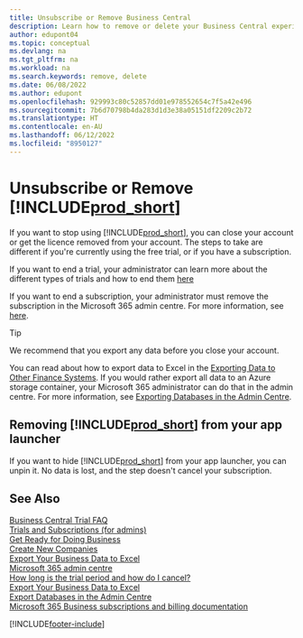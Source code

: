 ```yaml
---
title: Unsubscribe or Remove Business Central
description: Learn how to remove or delete your Business Central experience if you have a trial subscription, or if you have a paid subscription.
author: edupont04
ms.topic: conceptual
ms.devlang: na
ms.tgt_pltfrm: na
ms.workload: na
ms.search.keywords: remove, delete
ms.date: 06/08/2022
ms.author: edupont
ms.openlocfilehash: 929993c80c52857dd01e978552654c7f5a42e496
ms.sourcegitcommit: 7b6d70798b4da283d1d3e38a05151df2209c2b72
ms.translationtype: HT
ms.contentlocale: en-AU
ms.lasthandoff: 06/12/2022
ms.locfileid: "8950127"
---
```

# <a name="unsubscribe-or-remove-prod_short"></a>Unsubscribe or Remove [!INCLUDE[prod_short](includes/prod_short.md)]

If you want to stop using [!INCLUDE[prod_short](includes/prod_short.md)], you can close your account or get the licence removed from your account. The steps to take are different if you're currently using the free trial, or if you have a subscription.  

If you want to end a trial, your administrator can learn more about the different types of trials and how to end them [here](/dynamics365/business-central/dev-itpro/administration/trials-subscriptions)  

If you want to end a subscription, your administrator must remove the subscription in the Microsoft 365 admin centre. For more information, see [here](/dynamics365/business-central/dev-itpro/administration/trials-subscriptions?#removing-a-subscription).  

> [!TIP]
> We recommend that you export any data before you close your account.

You can read about how to export data to Excel in the [Exporting Data to Other Finance Systems](about-export-data.md#exporting-data-to-other-finance-systems). If you would rather export all data to an Azure storage container, your Microsoft 365 administrator can do that in the admin centre. For more information, see [Exporting Databases in the Admin Centre](/dynamics365/business-central/dev-itpro/administration/tenant-admin-center-database-export).  

## <a name="removing-prod_short-from-your-app-launcher"></a>Removing [!INCLUDE[prod_short](includes/prod_short.md)] from your app launcher

If you want to hide [!INCLUDE[prod_short](includes/prod_short.md)] from your app launcher, you can unpin it. No data is lost, and the step doesn't cancel your subscription.  

## <a name="see-also"></a>See Also

[Business Central Trial FAQ](trial-faq.md)  
[Trials and Subscriptions (for admins)](/dynamics365/business-central/dev-itpro/administration/trials-subscriptions)  
[Get Ready for Doing Business](ui-get-ready-business.md)  
[Create New Companies](about-new-company.md)  
[Export Your Business Data to Excel](about-export-data.md)  
[Microsoft 365 admin centre](https://admin.microsoft.com/)  
[How long is the trial period and how do I cancel?](https://community.dynamics.com/business/b/financials/archive/2016/11/28/how-long-is-the-trial-period-and-how-do-i-cancel)  
[Export Your Business Data to Excel](about-export-data.md)  
[Export Databases in the Admin Centre](/dynamics365/business-central/dev-itpro/administration/tenant-admin-center-database-export)  
[Microsoft 365 Business subscriptions and billing documentation](/microsoft-365/commerce/)  

[!INCLUDE[footer-include](includes/footer-banner.md)]